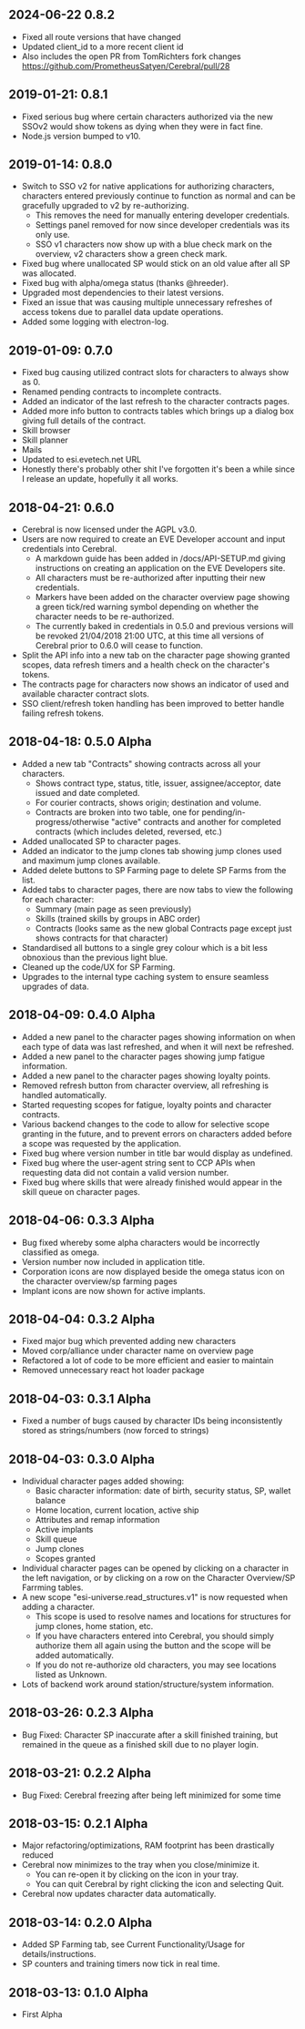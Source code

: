 2024-06-22 0.8.2
-------------------------
* Fixed all route versions that have changed
* Updated client_id to a more recent client id
* Also includes the open PR from TomRichters fork changes https://github.com/PrometheusSatyen/Cerebral/pull/28

2019-01-21: 0.8.1
-------------------------
* Fixed serious bug where certain characters authorized via the new SSOv2 would show tokens as dying when they were in fact fine.
* Node.js version bumped to v10.

2019-01-14: 0.8.0
-------------------------
* Switch to SSO v2 for native applications for authorizing characters, characters entered previously continue to function as normal and can be gracefully upgraded to v2 by re-authorizing.
    * This removes the need for manually entering developer credentials.
    * Settings panel removed for now since developer credentials was its only use.
    * SSO v1 characters now show up with a blue check mark on the overview, v2 characters show a green check mark.
* Fixed bug where unallocated SP would stick on an old value after all SP was allocated.
* Fixed bug with alpha/omega status (thanks @hreeder).
* Upgraded most dependencies to their latest versions.
* Fixed an issue that was causing multiple unnecessary refreshes of access tokens due to parallel data update operations.
* Added some logging with electron-log.

2019-01-09: 0.7.0
-------------------------
* Fixed bug causing utilized contract slots for characters to always show as 0.
* Renamed pending contracts to incomplete contracts.
* Added an indicator of the last refresh to the character contracts pages.
* Added more info button to contracts tables which brings up a dialog box giving full details of the contract.
* Skill browser
* Skill planner
* Mails
* Updated to esi.evetech.net URL
* Honestly there's probably other shit I've forgotten it's been a while since I release an update, hopefully it all works.

2018-04-21: 0.6.0
-------------------------
* Cerebral is now licensed under the AGPL v3.0.
* Users are now required to create an EVE Developer account and input credentials into Cerebral.
    * A markdown guide has been added in /docs/API-SETUP.md giving instructions on creating an application on the EVE Developers site.
    * All characters must be re-authorized after inputting their new credentials.
    * Markers have been added on the character overview page showing a green tick/red warning symbol depending on whether the character needs to be re-authorized.
    * The currently baked in credentials in 0.5.0 and previous versions will be revoked 21/04/2018 21:00 UTC, at this time all versions of Cerebral prior to 0.6.0 will cease to function.
* Split the API info into a new tab on the character page showing granted scopes, data refresh timers and a health check on the character's tokens.
* The contracts page for characters now shows an indicator of used and available character contract slots.
* SSO client/refresh token handling has been improved to better handle failing refresh tokens.

2018-04-18: 0.5.0 Alpha
-------------------------
* Added a new tab "Contracts" showing contracts across all your characters.
    * Shows contract type, status, title, issuer, assignee/acceptor, date issued and date completed.
    * For courier contracts, shows origin; destination and volume.
    * Contracts are broken into two table, one for pending/in-progress/otherwise "active" contracts and another for completed contracts (which includes deleted, reversed, etc.)
* Added unallocated SP to character pages.
* Added an indicator to the jump clones tab showing jump clones used and maximum jump clones available.
* Added delete buttons to SP Farming page to delete SP Farms from the list.
* Added tabs to character pages, there are now tabs to view the following for each character:
    * Summary (main page as seen previously)
    * Skills (trained skills by groups in ABC order)
    * Contracts (looks same as the new global Contracts page except just shows contracts for that character)
* Standardised all buttons to a single grey colour which is a bit less obnoxious than the previous light blue.
* Cleaned up the code/UX for SP Farming.
* Upgrades to the internal type caching system to ensure seamless upgrades of data.

2018-04-09: 0.4.0 Alpha
-------------------------
* Added a new panel to the character pages showing information on when each type of data was last refreshed, and when it will next be refreshed.
* Added a new panel to the character pages showing jump fatigue information.
* Added a new panel to the character pages showing loyalty points.
* Removed refresh button from character overview, all refreshing is handled automatically.
* Started requesting scopes for fatigue, loyalty points and character contracts.
* Various backend changes to the code to allow for selective scope granting in the future, and to prevent errors on characters added before a scope was requested by the application.
* Fixed bug where version number in title bar would display as undefined.
* Fixed bug where the user-agent string sent to CCP APIs when requesting data did not contain a valid version number.
* Fixed bug where skills that were already finished would appear in the skill queue on character pages.

2018-04-06: 0.3.3 Alpha
-------------------------
* Bug fixed whereby some alpha characters would be incorrectly classified as omega.
* Version number now included in application title.
* Corporation icons are now displayed beside the omega status icon on the character overview/sp farming pages
* Implant icons are now shown for active implants.

2018-04-04: 0.3.2 Alpha
-------------------------
* Fixed major bug which prevented adding new characters
* Moved corp/alliance under character name on overview page
* Refactored a lot of code to be more efficient and easier to maintain
* Removed unnecessary react hot loader package

2018-04-03: 0.3.1 Alpha
-------------------------
* Fixed a number of bugs caused by character IDs being inconsistently stored as strings/numbers (now forced to strings)

2018-04-03: 0.3.0 Alpha
-------------------------
* Individual character pages added showing:
    * Basic character information: date of birth, security status, SP, wallet balance
    * Home location, current location, active ship
    * Attributes and remap information
    * Active implants
    * Skill queue
    * Jump clones
    * Scopes granted
* Individual character pages can be opened by clicking on a character in the left navigation, or by clicking on a row on the Character Overview/SP Farrming tables.
* A new scope "esi-universe.read_structures.v1" is now requested when adding a character.
    * This scope is used to resolve names and locations for structures for jump clones, home station, etc.
    * If you have characters entered into Cerebral, you should simply authorize them all again using the button and the scope will be added automatically.
    * If you do not re-authorize old characters, you may see locations listed as Unknown.
* Lots of backend work around station/structure/system information.

2018-03-26: 0.2.3 Alpha
-------------------------
* Bug Fixed: Character SP inaccurate after a skill finished training, but remained in the queue as a finished skill due to no player login.

2018-03-21: 0.2.2 Alpha
-------------------------
* Bug Fixed: Cerebral freezing after being left minimized for some time

2018-03-15: 0.2.1 Alpha
-------------------------
* Major refactoring/optimizations, RAM footprint has been drastically reduced
* Cerebral now minimizes to the tray when you close/minimize it.
    * You can re-open it by clicking on the icon in your tray.
    * You can quit Cerebral by right clicking the icon and selecting Quit.
* Cerebral now updates character data automatically.

2018-03-14: 0.2.0 Alpha
-------------------------
* Added SP Farming tab, see Current Functionality/Usage for details/instructions.
* SP counters and training timers now tick in real time.

2018-03-13: 0.1.0 Alpha
-------------------------
* First Alpha